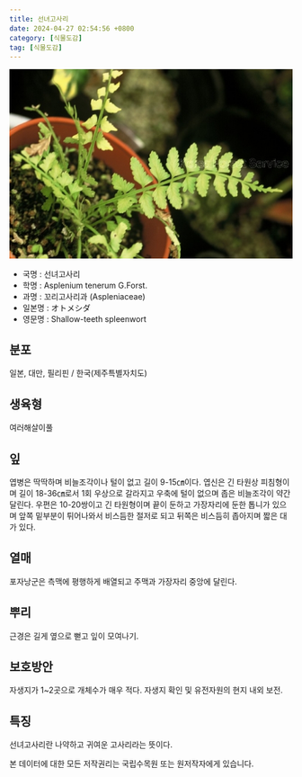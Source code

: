 ```yaml
---
title: 선녀고사리
date: 2024-04-27 02:54:56 +0800
category: [식물도감]
tag: [식물도감]
---
```




![선녀고사리](/assets/img/fileUpload/plants/basic/Aspleniaceae/Asplenium/4186/1_th2.JPG)
- 국명 : 선녀고사리
- 학명 : Asplenium tenerum G.Forst.
- 과명 : 꼬리고사리과 (Aspleniaceae)
- 일본명 : オトメシダ
- 영문명 : Shallow-teeth spleenwort


## 분포
일본, 대만, 필리핀 / 한국(제주특별자치도) 
## 생육형
여러해살이풀
## 잎
엽병은 딱딱하며 비늘조각이나 털이 없고 길이 9-15㎝이다. 엽신은 긴 타원상 피침형이며 길이 18-36㎝로서 1회 우상으로 갈라지고 우축에 털이 없으며 좁은 비늘조각이 약간 달린다. 우편은 10-20쌍이고 긴 타원형이며 끝이 둔하고 가장자리에 둔한 톱니가 있으며 앞쪽 밑부분이 튀어나와서 비스듬한 절저로 되고 뒤쪽은 비스듬히 좁아지며 짧은 대가 있다.
## 열매
포자낭군은 측맥에 평행하게 배열되고 주맥과 가장자리 중앙에 달린다.
## 뿌리
근경은 길게 옆으로 뻗고 잎이 모여나기.
## 보호방안
자생지가 1~2곳으로 개체수가 매우 적다. 자생지 확인 및 유전자원의 현지 내외 보전.
## 특징
선녀고사리란 나약하고 귀여운 고사리라는 뜻이다.






본 데이터에 대한 모든 저작권리는 국립수목원 또는 원저작자에게 있습니다.

